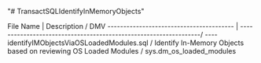 "# TransactSQLIdentifyInMemoryObjects" 


File Name                                | Description                                                      / DMV
---------------------------------------- | -----------------------------------------------------------------/ ----
identifyIMObjectsViaOSLoadedModules.sql  / Identify In-Memory Objects based on reviewing OS Loaded Modules  / sys.dm_os_loaded_modules

